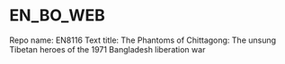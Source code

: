 # EN_BO_WEB
Repo name: EN8116
Text title: The Phantoms of Chittagong: The unsung Tibetan heroes of the 1971 Bangladesh liberation war